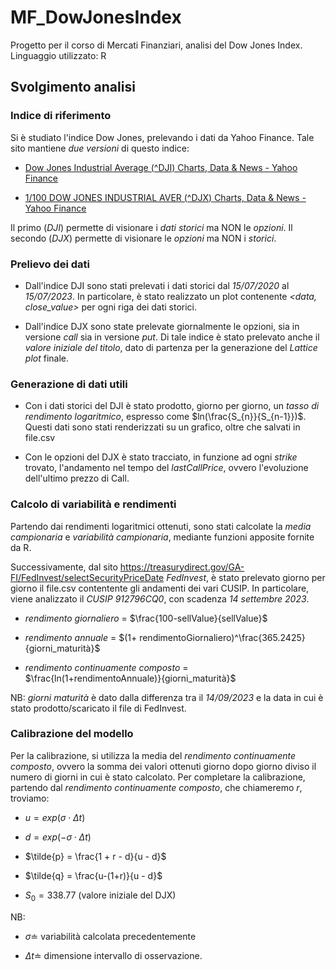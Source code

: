 # MF_DowJonesIndex

Progetto per il corso di Mercati Finanziari, analisi del Dow Jones Index.
Linguaggio utilizzato: R

## Svolgimento analisi

### Indice di riferimento

Si è studiato l'indice Dow Jones, prelevando i dati da Yahoo Finance.
Tale sito mantiene *due versioni* di questo indice:

- [Dow Jones Industrial Average (^DJI) Charts, Data &amp; News - Yahoo Finance](https://finance.yahoo.com/quote/%5EDJI?p=%5EDJI)
  
- [1/100 DOW JONES INDUSTRIAL AVER (^DJX) Charts, Data &amp; News - Yahoo Finance](https://finance.yahoo.com/quote/%5EDJX/options?p=%5EDJX&straddle=true&date=1694736000)
  

Il primo (*DJI*) permette di visionare i *dati storici* ma NON le *opzioni*.
Il secondo (*DJX*) permette di visionare le *opzioni* ma NON i *storici*.

### Prelievo dei dati

- Dall'indice DJI sono stati prelevati i dati storici dal *15/07/2020* al *15/07/2023*.
  In particolare, è stato realizzato un plot contenente *<data, close_value>*
  per ogni riga dei dati storici.
  
- Dall'indice DJX sono state prelevate giornalmente le opzioni, sia in versione *call* sia in versione *put*. Di tale indice è stato prelevato anche il *valore iniziale del titolo*, dato di partenza per la generazione del *Lattice plot* finale.
  
### Generazione di dati utili


- Con i dati storici del DJI è stato prodotto, giorno per giorno, un *tasso di rendimento logaritmico*, espresso come $ln(\frac{S_{n}}{S_{n-1}})$. Questi dati sono stati renderizzati su un grafico, oltre che salvati in file.csv
  
- Con le opzioni del DJX è stato tracciato, in funzione ad ogni *strike* trovato, l'andamento nel tempo del *lastCallPrice*, ovvero l'evoluzione dell'ultimo prezzo di Call.
  
### Calcolo di variabilità e rendimenti

Partendo dai rendimenti logaritmici ottenuti, sono stati calcolate la *media campionaria* e *variabilità campionaria*, mediante funzioni apposite fornite da R.

Successivamente, dal sito https://treasurydirect.gov/GA-FI/FedInvest/selectSecurityPriceDate *FedInvest*, è stato prelevato giorno per giorno il file.csv contentente gli andamenti dei vari CUSIP. 
In particolare, viene analizzato il 
*CUSIP 912796CQ0*, con scadenza *14 settembre 2023*.

- *rendimento giornaliero* = $\frac{100-sellValue}{sellValue}$
  
- *rendimento annuale* = $(1+ rendimentoGiornaliero)^\frac{365.2425}{giorni_maturità}$
  
- *rendimento continuamente composto* = $\frac{ln(1+rendimentoAnnuale)}{giorni_maturità}$
  

NB: *giorni maturità* è dato dalla differenza tra il *14/09/2023* e la data in cui è stato prodotto/scaricato il file di FedInvest.

### Calibrazione del modello

Per la calibrazione, si utilizza la media del *rendimento continuamente composto*, ovvero la somma dei valori ottenuti giorno dopo giorno diviso il numero di giorni in cui è stato calcolato. 
Per completare la calibrazione, partendo dal *rendimento continuamente composto*, che chiameremo *r*, troviamo:

- $u = exp(\sigma \cdot \Delta t)$
  
- $d = exp(- \sigma \cdot \Delta t)$
  
- $\tilde{p} = \frac{1 + r - d}{u - d}$
  
- $\tilde{q} = \frac{u-(1+r)}{u - d}$
  
- $S_0 = 338.77$ (valore iniziale del DJX)
  

NB:

- $\sigma \doteq$ variabilità calcolata precedentemente
  
- $\Delta t \doteq$ dimensione intervallo di osservazione.
